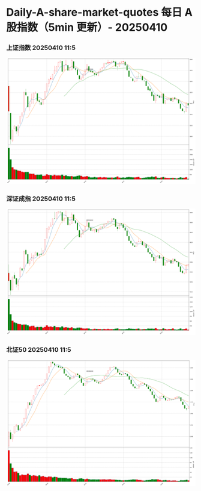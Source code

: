 
# Daily-A-share-market-quotes 每日 A 股指数（5min 更新）- 20250410

### 上证指数 20250410 11:5
![](./fig/2025/4/20250410-sh000001.png)

### 深证成指 20250410 11:5
![](./fig/2025/4/20250410-sz399001.png)

### 北证50 20250410 11:5
![](./fig/2025/4/20250410-bj899050.png)
